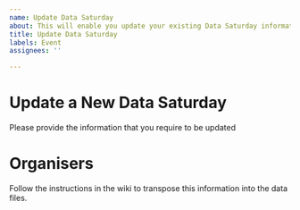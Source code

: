 ```yaml
---
name: Update Data Saturday
about: This will enable you update your existing Data Saturday information
title: Update Data Saturday
labels: Event
assignees: ''

---
```


#  Update a New Data Saturday

Please provide the information that you require to be updated
# Organisers

Follow the instructions in the wiki to transpose this information into the data files.
